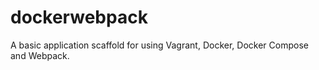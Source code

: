 # dockerwebpack

A basic application scaffold for using Vagrant, Docker, Docker Compose and Webpack.
